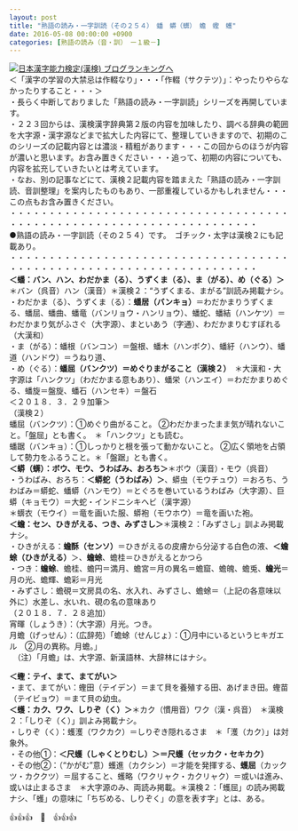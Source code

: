 ```yaml
---
layout: post
title: "熟語の読み・一字訓読（その２５４）　蟠　蟒（蠎）　蟾　蟶　蠖"
date: 2016-05-08 00:00:00 +0900
categories: [熟語の読み（音・訓）　ー１級－]
---
```


[![](/syuusyuu9701/assets/images/熟語の読み・一字訓読（その２５４）-蟠-蟒（蠎）-蟾-蟶-蠖-br_c_3028_1.gif)](http://blog.with2.net/link.php?1659096:3028 "日本漢字能力検定(漢検) ブログランキングへ")[日本漢字能力検定(漢検) ブログランキングへ](http://blog.with2.net/link.php?1659096:3028)  
＜「漢字の学習の大禁忌は作輟なり」・・・「作輟（サクテツ）」：やったりやらなかったりすること・・・＞  
・長らく中断しておりました「熟語の読み・一字訓読」シリーズを再開しています。  
・２２３回からは、漢検漢字辞典第２版の内容を加味したり、調べる辞典の範囲を大字源・漢字源などまで拡大した内容にて、整理していきますので、初期のこのシリーズの記載内容とは濃淡・精粗があります・・・この回からのほうが内容が濃いと思います。お含み置きください・・・追って、初期の内容についても、内容を拡充していきたいとは考えています。  
・なお、別の記事などにて、漢検２記載内容を踏まえた「熟語の読み・一字訓読、音訓整理」を案内したものもあり、一部重複しているかもしれません・・・この点もお含み置きください。  
・・・・・・・・・・・・・・・・・・・・・・・・・・・・・・・・・・・・・・・・・・・・・・・・・・・・・・・・・・・・・・・・・・・・  
●熟語の読み・一字訓読（その２５４）です。　ゴチック・太字は漢検２にも記載あり。  
・・・・・・・・・・・・・・・・・・・・・・・・・・・・・・・・・・・・・・・・・・・・・・・・・・・・・・・・・・・・・・・・・・・・  
**＜蟠：バン、ハン、わだかま（る）、うずくま（る）、ま（がる）、め（ぐる）＞**＊バン（呉音）ハン（漢音）＊漢検２：“うずくまる、まがる”訓読み掲載ナシ。  
・わだかま（る）、うずくま（る）：**蟠居（バンキョ）**＝わだかまりうずくまる、蟠屈、蟠曲、蟠竜（バンリョウ・ハンリョウ）、蟠蛇、蟠結（ハンケツ）＝わだかまり気がふさぐ（大字源）、まといあう（字通）、わだかまりむすぼれる（大漢和）  
・ま（がる）：蟠根（バンコン）＝盤根、蟠木（ハンボク）、蟠紆（ハンウ）、蟠道（ハンドウ）＝うねり道、  
・め（ぐる）：**蟠屈（バンクツ）＝めぐりまがること（漢検２）**　＊大漢和・大字源は「ハンクツ」（わだかまる意もあり）、蟠栄（ハンエイ）＝わだかまりめぐる、蟠旋＝盤旋、蟠石（ハンセキ）＝盤石  
＜２０１８．３．２９加筆＞  
（漢検２）  
蟠屈（バンクツ）：①めぐり曲がること。 ②わだかまったまま気が晴れないこと。「盤屈」とも書く。　＊「ハンクツ」とも読む。  
蟠踞（バンキョ）：①しっかりと根を張って動かないこと。 ②広く領地を占領して勢力をふるうこと。＊「盤踞」とも書く。  
**＜蟒（蠎）：ボウ、モウ、うわばみ、おろち＞**＊ボウ（漢音）・モウ（呉音）  
・うわばみ、おろち：**＜蟒蛇（うわばみ）＞**、蟒虫（モウチュウ）＝おろち、うわばみ＝蟒蛇、蟠蟒（ハンモウ）＝とぐろを巻いているうわばみ（大字源）、巨蟒（キョモウ）＝大蛇・インドニシキヘビ（漢字源）  
＊蠎衣（モウイ）＝竜を画いた服、蟒袍（モウホウ）＝竜を画いた袍。  
**＜蟾：セン、ひきがえる、つき、みずさし＞**＊漢検２：「みずさし」訓よみ掲載ナシ。  
・ひきがえる：**蟾酥（センソ）**＝ひきがえるの皮膚から分泌する白色の液、**＜蟾蜍（ひきがえる）**＞、**蟾蜍**、蟾桂＝ひきがえるとかつら  
・つき：**蟾蜍**、蟾桂、蟾円＝満月、蟾宮＝月の異名＝蟾窟、蟾魄、蟾兎、**蟾光**＝月の光、蟾輝、蟾彩＝月光  
・みずさし：蟾硯＝文房具の名、水入れ、みずさし、蟾蜍＝（上記の各意味以外に）水差し、水いれ、硯の名の意味あり  
（２０１８．７．２８追加）  
宵暉（しょうき）：（大字源）月光。つき。  
月蟾（げっせん）：（広辞苑）「蟾蜍（せんじょ）：①月中にいるというヒキガエル　②月の異称。月蟾。」  
　（注）「月蟾」は、大字源、新漢語林、大辞林にはナシ。  
  
**＜蟶：テイ、まて、まてがい＞**  
・まて、まてがい：蟶田（テイデン）＝まて貝を養殖する田、あげまき田。蟶苗（テイビョウ）＝まて貝の幼虫。  
**＜蠖：カク、ワク、しりぞ（く）＞**＊カク（慣用音）ワク（漢・呉音）　＊漢検２：「しりぞ（く）」訓よみ掲載ナシ。  
・しりぞ（く）：蠖濩（ワクカク）＝しりぞき隠れるさま　＊「濩（カク）」は対象外。  
・その他①：**＜尺蠖（しゃくとりむし）＞＝尺蠖（セッカク・セキカク）**　  
・その他②：（“かがむ”意）蠖進（カクシン）＝才能を発揮する、**蠖屈**（カックツ・カククツ）＝屈すること、蠖略（ワクリャク・カクリャク）＝或いは進み、或いは止まるさま　＊大字源のみ、両読み掲載。＊漢検２：「蠖屈」の読み掲載ナシ、「蠖」の意味に「ちぢめる、しりぞく」の意を表す字」とは、ある。  
  
👍👍👍　🐒　👍👍👍